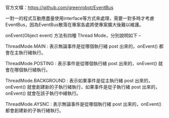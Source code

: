 官方文檔：https://github.com/greenrobot/EventBus

一對一的程式互動應盡量使用interface等方式來處理，需要一對多時才考慮EventBus，因為EventBus散落在專案各處將使專案擴大後難以維護。

onEvent(Object event) 方法有四種 Thread Mode，分別說明如下 –

ThreadMode.MAIN :
表示無論事件是從哪個執行緒 post 出來的，onEvent() 都會在主執行緒執行。

ThreadMode.POSTING :
表示事件是從哪個執行緒 post 出來的，onEvent() 就會在哪個執行緒執行。

ThreadMode.BACKGROUND :
表示如果事件是從主執行緒 post 出來的，onEvent() 就會創建新的子執行緒執行，如果事件是從子執行緒 post 出來的，onEvent() 就會在該子執行中緒執行。

ThreadMode.AYSNC :
表示無論事件是從哪個執行緒 post 出來的，onEvent() 都會創建新的子執行緒執行。
